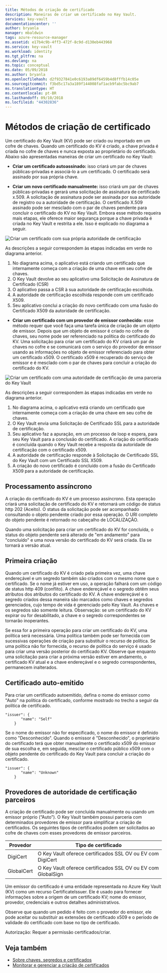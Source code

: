 ```yaml
---
title: Métodos de criação de certificado
description: Maneiras de criar um certificado no Key Vault.
services: key-vault
documentationcenter: ''
author: bryanla
manager: mbaldwin
tags: azure-resource-manager
ms.assetid: e17b4c9b-4ff3-472f-8c9d-d130eb443968
ms.service: key-vault
ms.workload: identity
ms.tgt_pltfrm: na
ms.devlang: na
ms.topic: conceptual
ms.date: 05/09/2018
ms.author: bryanla
ms.openlocfilehash: d2f9327841e0c6193a89df6459b4d8fffb14c05e
ms.sourcegitcommit: f3bd5c17a3a189f144008faf1acb9fabc5bc9ab7
ms.translationtype: HT
ms.contentlocale: pt-BR
ms.lasthandoff: 09/10/2018
ms.locfileid: "44302836"
---
```

# <a name="certificate-creation-methods"></a>Métodos de criação de certificado

 Um certificado do Key Vault (KV) pode ser criado ou importado em um cofre de chaves. Quando um certificado do KV é criado, a chave privada é criada no cofre de chaves e nunca exposta ao proprietário do certificado. Abaixo são apresentadas maneiras de criar um certificado no Key Vault:  

-   **Criar um certificado autoassinado:** isso criará um par de chaves públicas-privadas e associá-lo a um certificado. O certificado será assinado por sua própria chave.  

-    **Criar um novo certificado manualmente:** isso criará um par de chaves públicas-privadas e gerará uma solicitação de assinatura de certificado x.509. A solicitação de assinatura pode ser assinada por sua autoridade de registro ou a autoridade de certificação. O certificado X.509 assinado pode ser mesclado com o par de chaves pendente para concluir o certificado do KV no Key Vault. Embora esse método requeira mais etapas, ele oferece maior segurança porque a chave privada é criada no Key Vault e restrita a ele. Isso é explicado no diagrama a seguir.  

![Criar um certificado com sua própria autoridade de certificação](media/certificate-authority-1.png)  

As descrições a seguir correspondem às etapas indicadas em verde no diagrama anterior.

1. No diagrama acima, o aplicativo está criando um certificado que internamente começa com a criação de uma chave em seu cofre de chaves.
2. O Key Vault devolve ao seu aplicativo uma Solicitação de Assinatura de Certificado (CSR)
3. O aplicativo passa a CSR à sua autoridade de certificação escolhida.
4. A autoridade de certificação escolhida responde com um certificado X509.
5. Seu aplicativo conclui a criação do novo certificado com uma fusão do Certificado X509 da autoridade de certificação.

-   **Criar um certificado com um provedor de emissor conhecido:** esse método requer que você faça uma tarefa única de criação de um objeto de emissor. Depois que um objeto de emissor é criado no cofre de chaves, seu nome pode ser referenciado na política do certificado do KV. Uma solicitação para criar um certificado do KV criará um par de chaves no cofre e se comunicará com o serviço do provedor de emissor usando as informações no objeto de emissor referenciado para obter um certificado x509. O certificado x509 é recuperado do serviço de emissor e é mesclado com o par de chaves para concluir a criação do certificado do KV.  

![Criar um certificado com uma autoridade de certificação de uma parceria do Key Vault](media/certificate-authority-2.png)  

As descrições a seguir correspondem às etapas indicadas em verde no diagrama anterior.

1. No diagrama acima, o aplicativo está criando um certificado que internamente começa com a criação de uma chave em seu cofre de chaves.
2. O Key Vault envia uma Solicitação de Certificado SSL para a autoridade de certificação.
3. Seu aplicativo faz a apuração, em um processo de loop e espera, para seu Key Vault para a conclusão do certificado. A criação do certificado é concluída quando o Key Vault recebe a resposta da autoridade de certificação com o certificado x509.
4. A autoridade de certificação responde à Solicitação de Certificado SSL do Key Vault com um Certificado SSL X509.
5. A criação do novo certificado é concluído com a fusão do Certificado X509 para a autoridade de certificação.

## <a name="asynchronous-process"></a>Processamento assíncrono
A criação do certificado do KV é um processo assíncrono. Esta operação criará uma solicitação de certificado do KV e retornará um código de status http 202 (Aceito). O status da solicitação pode ser acompanhado consultando o objeto pendente criado por essa operação. O URI completo do objeto pendente é retornado no cabeçalho de LOCALIZAÇÃO.  

Quando uma solicitação para criar um certificado do KV for concluída, o status do objeto pendente será alterado de "em andamento" para "concluído" e uma nova versão do certificado do KV será criada. Ela se tornará a versão atual.  

## <a name="first-creation"></a>Primeira criação
 Quando um certificado do KV é criado pela primeira vez, uma chave endereçável e um segredo também são criados com o mesmo nome que o certificado. Se o nome já estiver em uso, a operação falhará com um código de status http 409 (conflito).
A chave endereçável e o segredo obtêm seus atributos dos atributos do certificado do KV. A chave endereçável e o segredo criados dessa maneira são marcados como chaves e segredos gerenciados, cujo tempo de vida é gerenciado pelo Key Vault. As chaves e os segredos são somente leitura. Observação: se um certificado do KV expirar ou for desabilitado, a chave e o segredo correspondentes se tornarão inoperantes.  

 Se essa for a primeira operação para criar um certificado do KV, uma política será necessária.  Uma política também pode ser fornecida com sucessivas operações de criação para substituir o recurso de política. Se uma política não for fornecida, o recurso de política do serviço é usado para criar uma versão posterior do certificado KV. Observe que enquanto uma solicitação para criar a próxima versão estiver em andamento, o certificado KV atual e a chave endereçável e o segredo correspondentes, permanecem inalterados.  

## <a name="self-issued-certificate"></a>Certificado auto-emitido
 Para criar um certificado autoemitido, defina o nome do emissor como "Auto" na política do certificado, conforme mostrado no trecho a seguir da política de certificado.  

```  
"issuer": {  
       "name": "Self"  
    }  

```  

 Se o nome do emissor não for especificado, o nome do emissor é definido como "Desconhecido". Quando o emissor é "Desconhecido", o proprietário do certificado terá que obter manualmente o certificado x509 do emissor de sua escolha e, em seguida, mesclar o certificado público x509 com o objeto pendente do certificado do Key Vault para concluir a criação do certificado.

```  
"issuer": {  
       "name": "Unknown"  
    }  

```  

## <a name="partnered-ca-providers"></a>Provedores de autoridade de certificação parceiros
A criação de certificado pode ser concluída manualmente ou usando um emissor próprio (“Auto”). O Key Vault também possui parceria com determinados provedores de emissor para simplificar a criação de certificados. Os seguintes tipos de certificados podem ser solicitados ao cofre de chaves com esses provedores de emissor parceiros.  

|Provedor|Tipo de certificado|  
|--------------|----------------------|  
|DigiCert|O Key Vault oferece certificados SSL OV ou EV com DigiCert|
|GlobalCert|O Key Vault oferece certificados SSL OV ou EV com GlobalSign|

 Um emissor do certificado é uma entidade representada no Azure Key Vault (KV) como um recurso CertificateIssuer. Ele é usado para fornecer informações sobre a origem de um certificado KV; nome do emissor, provedor, credenciais e outros detalhes administrativos.

Observe que quando um pedido é feito com o provedor do emissor, ele pode aceitar ou substituir as extensões de certificado x509 e o período de validade do certificado com base no tipo de certificado.  

 Autorização: Requer a permissão certificados/criar.

 ## <a name="see-also"></a>Veja também
 - [Sobre chaves, segredos e certificados](about-keys-secrets-and-certificates.md)
 - [Monitorar e gerenciar a criação de certificados](create-certificate-scenarios.md)
